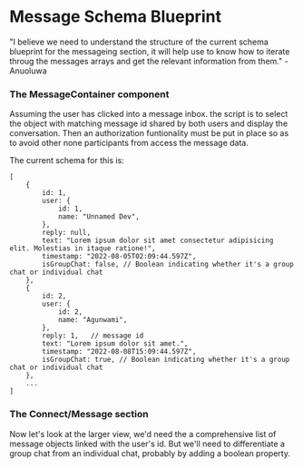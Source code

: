# Message Schema Blueprint

"I believe we need to understand the structure of the current schema blueprint for the messageing section, it will help use to know how to iterate throug the messages arrays and get the relevant information from them." - Anuoluwa

### The MessageContainer component

Assuming the user has clicked into a message inbox. the script is to select the object with matching message id shared by both users and display the conversation. Then an authorization funtionality must be put in place so as to avoid other none participants from access the message data.

The current schema for this is:

```
[
    {
        id: 1,
        user: {
            id: 1,
            name: "Unnamed Dev",
        },
        reply: null,
        text: "Lorem ipsum dolor sit amet consectetur adipisicing elit. Molestias in itaque ratione!",
        timestamp: "2022-08-05T02:09:44.597Z",
        isGroupChat: false, // Boolean indicating whether it's a group chat or individual chat
    },
    {
        id: 2,
        user: {
            id: 2,
            name: "Agunwami",
        },
        reply: 1,   // message id
        text: "Lorem ipsum dolor sit amet.",
        timestamp: "2022-08-08T15:09:44.597Z",
        isGroupChat: true, // Boolean indicating whether it's a group chat or individual chat
    },
    ...
]

```

### The Connect/Message section

Now let's look at the larger view, we'd need the a comprehensive list of message objects linked with the user's id. But we'll need to differentiate a group chat from an individual chat, probably by adding a boolean property.

```

```
